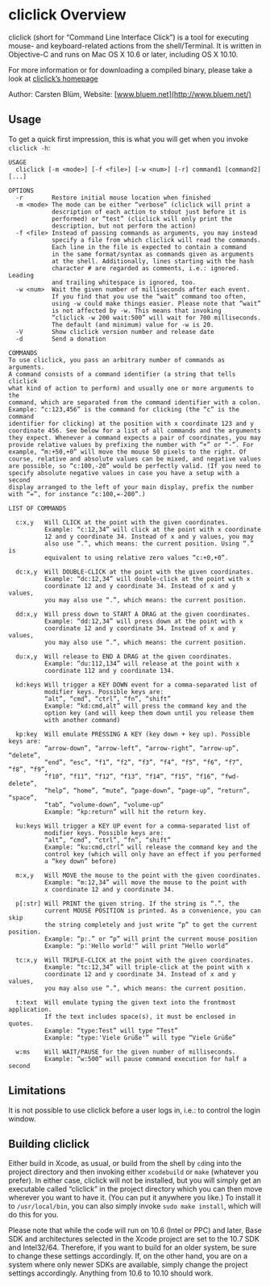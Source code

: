 cliclick Overview
=========================

cliclick (short for “Command Line Interface Click”) is a tool for executing mouse- and keyboard-related actions from the shell/Terminal. It is written in Objective-C and runs on Mac OS X 10.6 or later, including OS X 10.10.

For more information or for downloading a compiled binary, please take a look at [cliclick’s homepage](http://www.bluem.net/jump/cliclick/)

Author: Carsten Blüm, Website: [www.bluem.net](http://www.bluem.net/)

Usage
---------
To get a quick first impression, this is what you will get when you invoke `cliclick -h`:

	USAGE
	  cliclick [-m <mode>] [-f <file>] [-w <num>] [-r] command1 [command2] [...]

	OPTIONS
	  -r        Restore initial mouse location when finished
	  -m <mode> The mode can be either “verbose” (cliclick will print a
				description of each action to stdout just before it is
				performed) or “test” (cliclick will only print the
				description, but not perform the action)
	  -f <file> Instead of passing commands as arguments, you may instead
				specify a file from which cliclick will read the commands.
				Each line in the file is expected to contain a command
				in the same format/syntax as commands given as arguments
				at the shell. Additionally, lines starting with the hash
				character # are regarded as comments, i.e.: ignored. Leading
				and trailing whitespace is ignored, too.
	  -w <num>  Wait the given number of milliseconds after each event.
				If you find that you use the “wait” command too often,
				using -w could make things easier. Please note that “wait”
				is not affected by -w. This means that invoking
				“cliclick -w 200 wait:500” will wait for 700 milliseconds.
				The default (and minimum) value for -w is 20.
	  -V        Show cliclick version number and release date
	  -d        Send a donation

	COMMANDS
	To use cliclick, you pass an arbitrary number of commands as arguments.
	A command consists of a command identifier (a string that tells cliclick
	what kind of action to perform) and usually one or more arguments to the
	command, which are separated from the command identifier with a colon.
	Example: “c:123,456” is the command for clicking (the “c” is the command
	identifier for clicking) at the position with x coordinate 123 and y
	coordinate 456. See below for a list of all commands and the arguments
	they expect. Whenever a command expects a pair of coordinates, you may
	provide relative values by prefixing the number with “+” or “-”. For
	example, “m:+50,+0” will move the mouse 50 pixels to the right. Of
	course, relative and absolute values can be mixed, and negative values
	are possible, so “c:100,-20” would be perfectly valid. (If you need to
	specify absolute negative values in case you have a setup with a second
	display arranged to the left of your main display, prefix the number
	with “=”, for instance “c:100,=-200”.)

	LIST OF COMMANDS

	  c:x,y   Will CLICK at the point with the given coordinates.
			  Example: “c:12,34” will click at the point with x coordinate
			  12 and y coordinate 34. Instead of x and y values, you may
			  also use “.”, which means: the current position. Using “.” is
			  equivalent to using relative zero values “c:+0,+0”.

	  dc:x,y  Will DOUBLE-CLICK at the point with the given coordinates.
			  Example: “dc:12,34” will double-click at the point with x
			  coordinate 12 and y coordinate 34. Instead of x and y values,
			  you may also use “.”, which means: the current position.

	  dd:x,y  Will press down to START A DRAG at the given coordinates.
			  Example: “dd:12,34” will press down at the point with x
			  coordinate 12 and y coordinate 34. Instead of x and y values,
			  you may also use “.”, which means: the current position.

	  du:x,y  Will release to END A DRAG at the given coordinates.
			  Example: “du:112,134” will release at the point with x
			  coordinate 112 and y coordinate 134.

	  kd:keys Will trigger a KEY DOWN event for a comma-separated list of
			  modifier keys. Possible keys are:
			  “alt”, “cmd”, “ctrl”, “fn”, “shift”
			  Example: “kd:cmd,alt” will press the command key and the
			  option key (and will keep them down until you release them
			  with another command)

	  kp:key  Will emulate PRESSING A KEY (key down + key up). Possible keys are:
			  “arrow-down”, “arrow-left”, “arrow-right”, “arrow-up”, “delete”,
			  “end”, “esc”, “f1”, “f2”, “f3”, “f4”, “f5”, “f6”, “f7”, “f8”, “f9”,
			  “f10”, “f11”, “f12”, “f13”, “f14”, “f15”, “f16”, “fwd-delete”,
			  “help”, “home”, “mute”, “page-down”, “page-up”, “return”, “space”,
			  “tab”, “volume-down”, “volume-up”
			  Example: “kp:return” will hit the return key.

	  ku:keys Will trigger a KEY UP event for a comma-separated list of
			  modifier keys. Possible keys are:
			  “alt”, “cmd”, “ctrl”, “fn”, “shift”
			  Example: “ku:cmd,ctrl” will release the command key and the
			  control key (which will only have an effect if you performed
			  a “key down” before)

	  m:x,y   Will MOVE the mouse to the point with the given coordinates.
			  Example: “m:12,34” will move the mouse to the point with
			  x coordinate 12 and y coordinate 34.

	  p[:str] Will PRINT the given string. If the string is “.”, the
			  current MOUSE POSITION is printed. As a convenience, you can skip
			  the string completely and just write “p” to get the current position.
			  Example: “p:.” or “p” will print the current mouse position
			  Example: “p:'Hello world'” will print “Hello world”

	  tc:x,y  Will TRIPLE-CLICK at the point with the given coordinates.
			  Example: “tc:12,34” will triple-click at the point with x
			  coordinate 12 and y coordinate 34. Instead of x and y values,
			  you may also use “.”, which means: the current position.

	  t:text  Will emulate typing the given text into the frontmost application.
			  If the text includes space(s), it must be enclosed in quotes.
			  Example: “type:Test” will type “Test” 
			  Example: “type:'Viele Grüße'” will type “Viele Grüße”

	  w:ms    Will WAIT/PAUSE for the given number of milliseconds.
			  Example: “w:500” will pause command execution for half a second


Limitations
-----------
It is not possible to use cliclick before a user logs in, i.e.: to control the login window.


Building cliclick
-----------------
Either build in Xcode, as usual, or build from the shell by `cd`ing into the project directory and then invoking either `xcodebuild` or `make` (whatever you prefer). In either case, cliclick will not be installed, but you will simply get an executable called “cliclick” in the project directory which you can then move wherever you want to have it. (You can put it anywhere you like.) To install it to `/usr/local/bin`, you can also simply invoke `sudo make install`, which will do this for you.

Please note that while the code will run on 10.6 (Intel or PPC) and later, Base SDK and architectures selected in the Xcode project are set to the 10.7 SDK and Intel32/64. Therefore, if you want to build for an older system, be sure to change these settings accordingly. If, on the other hand, you are on a system where only newer SDKs are available, simply change the project settings accordingly. Anything from 10.6 to 10.10 should work.

